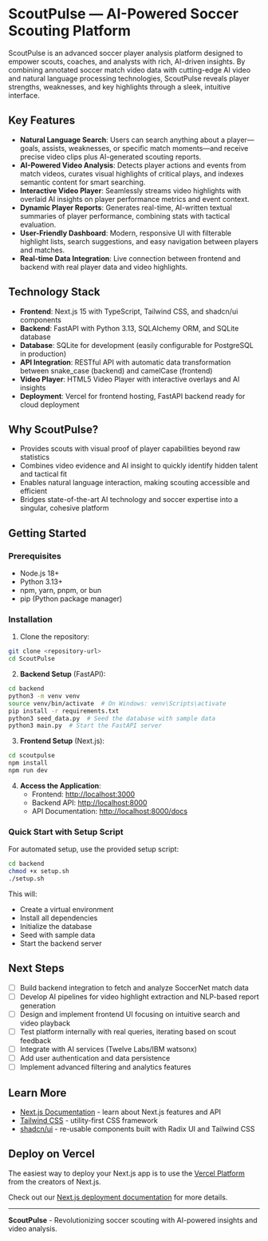 # ScoutPulse — AI-Powered Soccer Scouting Platform

ScoutPulse is an advanced soccer player analysis platform designed to empower scouts, coaches, and analysts with rich, AI-driven insights. By combining annotated soccer match video data with cutting-edge AI video and natural language processing technologies, ScoutPulse reveals player strengths, weaknesses, and key highlights through a sleek, intuitive interface.

## Key Features

- **Natural Language Search**: Users can search anything about a player—goals, assists, weaknesses, or specific match moments—and receive precise video clips plus AI-generated scouting reports.
- **AI-Powered Video Analysis**: Detects player actions and events from match videos, curates visual highlights of critical plays, and indexes semantic content for smart searching.
- **Interactive Video Player**: Seamlessly streams video highlights with overlaid AI insights on player performance metrics and event context.
- **Dynamic Player Reports**: Generates real-time, AI-written textual summaries of player performance, combining stats with tactical evaluation.
- **User-Friendly Dashboard**: Modern, responsive UI with filterable highlight lists, search suggestions, and easy navigation between players and matches.
- **Real-time Data Integration**: Live connection between frontend and backend with real player data and video highlights.

## Technology Stack

- **Frontend**: Next.js 15 with TypeScript, Tailwind CSS, and shadcn/ui components
- **Backend**: FastAPI with Python 3.13, SQLAlchemy ORM, and SQLite database
- **Database**: SQLite for development (easily configurable for PostgreSQL in production)
- **API Integration**: RESTful API with automatic data transformation between snake_case (backend) and camelCase (frontend)
- **Video Player**: HTML5 Video Player with interactive overlays and AI insights
- **Deployment**: Vercel for frontend hosting, FastAPI backend ready for cloud deployment

## Why ScoutPulse?

- Provides scouts with visual proof of player capabilities beyond raw statistics
- Combines video evidence and AI insight to quickly identify hidden talent and tactical fit
- Enables natural language interaction, making scouting accessible and efficient
- Bridges state-of-the-art AI technology and soccer expertise into a singular, cohesive platform

## Getting Started

### Prerequisites

- Node.js 18+ 
- Python 3.13+
- npm, yarn, pnpm, or bun
- pip (Python package manager)

### Installation

1. Clone the repository:
```bash
git clone <repository-url>
cd ScoutPulse
```

2. **Backend Setup** (FastAPI):
```bash
cd backend
python3 -m venv venv
source venv/bin/activate  # On Windows: venv\Scripts\activate
pip install -r requirements.txt
python3 seed_data.py  # Seed the database with sample data
python3 main.py  # Start the FastAPI server
```

3. **Frontend Setup** (Next.js):
```bash
cd scoutpulse
npm install
npm run dev
```

4. **Access the Application**:
   - Frontend: [http://localhost:3000](http://localhost:3000)
   - Backend API: [http://localhost:8000](http://localhost:8000)
   - API Documentation: [http://localhost:8000/docs](http://localhost:8000/docs)

### Quick Start with Setup Script

For automated setup, use the provided setup script:

```bash
cd backend
chmod +x setup.sh
./setup.sh
```

This will:
- Create a virtual environment
- Install all dependencies
- Initialize the database
- Seed with sample data
- Start the backend server

## Next Steps

- [ ] Build backend integration to fetch and analyze SoccerNet match data
- [ ] Develop AI pipelines for video highlight extraction and NLP-based report generation
- [ ] Design and implement frontend UI focusing on intuitive search and video playback
- [ ] Test platform internally with real queries, iterating based on scout feedback
- [ ] Integrate with AI services (Twelve Labs/IBM watsonx)
- [ ] Add user authentication and data persistence
- [ ] Implement advanced filtering and analytics features

## Learn More

- [Next.js Documentation](https://nextjs.org/docs) - learn about Next.js features and API
- [Tailwind CSS](https://tailwindcss.com/docs) - utility-first CSS framework
- [shadcn/ui](https://ui.shadcn.com/) - re-usable components built with Radix UI and Tailwind CSS

## Deploy on Vercel

The easiest way to deploy your Next.js app is to use the [Vercel Platform](https://vercel.com/new?utm_medium=default-template&filter=next.js&utm_source=create-next-app&utm_campaign=create-next-app-readme) from the creators of Next.js.

Check out our [Next.js deployment documentation](https://nextjs.org/docs/app/building-your-application/deploying) for more details.

---

**ScoutPulse** - Revolutionizing soccer scouting with AI-powered insights and video analysis.
